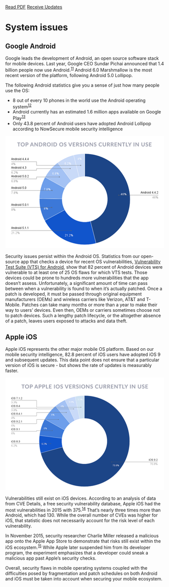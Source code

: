 <div class="cta-banner">
  <a class="cta-banner-pdf" href="https://info.nowsecure.com/2016-NowSecure-mobile-security-report.html">Read PDF<i class="fa fa-file-pdf-o"></i></a>
    <a class="cta-banner-update" href="https://info.nowsecure.com/mobile-security-report-updates.html">Receive Updates<i class="fa fa-bell-o"></i></a>
</div>

# System issues

## Google Android

Google leads the development of Android, an open source software stack for mobile devices. Last year, Google CEO Sundar Pichai announced that 1.4 billion people now use Android.<sup>[11](http://www.ubergizmo.com/2015/09/over-1-4-billion-people-are-now-using-android/)</sup> Android 6.0 Marshmallow is the most recent version of the platform, following Android 5.0 Lollipop.

The following Android statistics give you a sense of just how many people use the OS:
* 8 out of every 10 phones in the world use the Android operating system<sup>[12](http://www.cnet.com/news/google-io-by-the-numbers-1b-android-users-900m-on-gmail/)</sup>
* Android currently has an estimated 1.6 million apps available on Google Play<sup>[13](http://www.statista.com/statistics/266210/number-of-available-applications-in-the-google-play-store/)</sup>
* Only 43.8 percent of Android users have adopted Android Lollipop according to NowSecure mobile security intelligence

![](assets\01_AndroidDeviceOSinUse.png)

Security issues persist within the Android OS. Statistics from our open-source app that checks a device for recent OS vulnerabilities, [Vulnerability Test Suite (VTS) for Android](https://github.com/nowsecure/android-vts), show that 82 percent of Android devices were vulnerable to at least one of 25 OS flaws for which VTS tests. Those devices could be prone to hundreds more vulnerabilities that the app doesn’t assess. Unfortunately, a significant amount of time can pass between when a vulnerability is found to when it’s actually patched. Once a patch is developed, it must be passed through original equipment manufacturers (OEMs) and wireless carriers like Verizon, AT&T and T-Mobile. Patches can take many months or more than a year to make their way to users’ devices. Even then, OEMs or carriers sometimes choose not to patch devices. Such a lengthy patch lifecycle, or the altogether absence of a patch, leaves users exposed to attacks and data theft.

## Apple iOS

Apple iOS represents the other major mobile OS platform. Based on our mobile security intelligence, 82.8 percent of iOS users have adopted iOS 9 and subsequent updates. This data point does not ensure that a particular version of iOS is secure - but shows the rate of updates is measurably faster.

![](assets\02_IOSDevceinUse.png)

Vulnerabilities still exist on iOS devices. According to an analysis of data from CVE Details, a free security vulnerability database, Apple iOS had the most vulnerabilities in 2015 with 375.<sup>[14](http://venturebeat.com/2015/12/31/software-with-the-most-vulnerabilities-in-2015-mac-os-x-ios-and-flash/)</sup> That’s nearly three times more than Android, which had 130. While the overall number of CVEs was higher for iOS, that statistic does not necessarily account for the risk level of each vulnerability.

In November 2015, security researcher Charlie Miller released a malicious app onto the Apple App Store to demonstrate that risks still exist within the iOS ecosystem.<sup>[15](http://www.zdnet.com/article/after-latest-iphone-hack-charlie-miller-kicked-out-of-ios-dev-program/)</sup> While Apple later suspended him from its developer program, the experiment emphasizes that a developer could sneak a malicious app past Apple’s security checks.

Overall, security flaws in mobile operating systems coupled with the difficulties posed by fragmentation and patch schedules on both Android and iOS must be taken into account when securing your mobile ecosystem.
